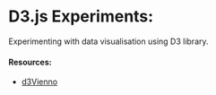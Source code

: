 # D3.js Experiments:

Experimenting with data visualisation using D3 library.

#### Resources:

* [d3Vienno](https://www.youtube.com/user/d3Vienno/videos?sort=da&view=0&flow=grid)
